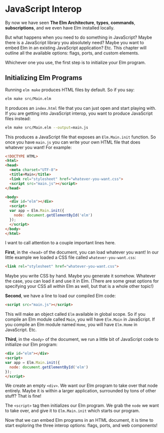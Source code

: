 # JavaScript Interop

By now we have seen **The Elm Architecture**, **types**, **commands**, **subscriptions**, and we even have Elm installed locally.

But what happens when you need to do something in JavaScript? Maybe there is a JavaScript library you absolutely need? Maybe you want to embed Elm in an existing JavaScript application? Etc. This chapter will outline all the available options: flags, ports, and custom elements.

Whichever one you use, the first step is to initialize your Elm program.


## Initializing Elm Programs

Running `elm make` produces HTML files by default. So if you say:

```bash
elm make src/Main.elm
```

It produces an `index.html` file that you can just open and start playing with. If you are getting into JavaScript interop, you want to produce JavaScript files instead:

```bash
elm make src/Main.elm --output=main.js
```

This produces a JavaScript file that exposes an `Elm.Main.init` function. So once you have `main.js` you can write your own HTML file that does whatever you want! For example:

```html
<!DOCTYPE HTML>
<html>
<head>
  <meta charset="UTF-8">
  <title>Main</title>
  <link rel="stylesheet" href="whatever-you-want.css">
  <script src="main.js"></script>
</head>

<body>
  <div id="elm"></div>
  <script>
  var app = Elm.Main.init({
    node: document.getElementById('elm')
  });
  </script>
</body>
</html>
```

I want to call attention to a couple important lines here.

**First**, in the `<head>` of the document, you can load whatever you want! In our little example we  loaded a CSS file called `whatever-you-want.css`:

```html
<link rel="stylesheet" href="whatever-you-want.css">
```

Maybe you write CSS by hand. Maybe you generate it somehow. Whatever the case, you can load it and use it in Elm. (There are some great options for specifying your CSS all _within_ Elm as well, but that is a whole other topic!)

**Second**, we have a line to load our compiled Elm code:

```html
<script src="main.js"></script>
```

This will make an object called `Elm` available in global scope. So if you compile an Elm module called `Main`, you will have `Elm.Main` in JavaScript. If you compile an Elm module named `Home`, you will have `Elm.Home` in JavaScript. Etc.

**Third**, in the `<body>` of the document, we run a little bit of JavaScript code to initialize our Elm program:

```html
<div id="elm"></div>
<script>
var app = Elm.Main.init({
  node: document.getElementById('elm')
});
</script>
```

We create an empty `<div>`. We want our Elm program to take over that node entirely. Maybe it is within a larger application, surrounded by tons of other stuff? That is fine!

The `<script>` tag then initializes our Elm program. We grab the `node` we want to take over, and give it to `Elm.Main.init` which starts our program.

Now that we can embed Elm programs in an HTML document, it is time to start exploring the three interop options: flags, ports, and web components!

